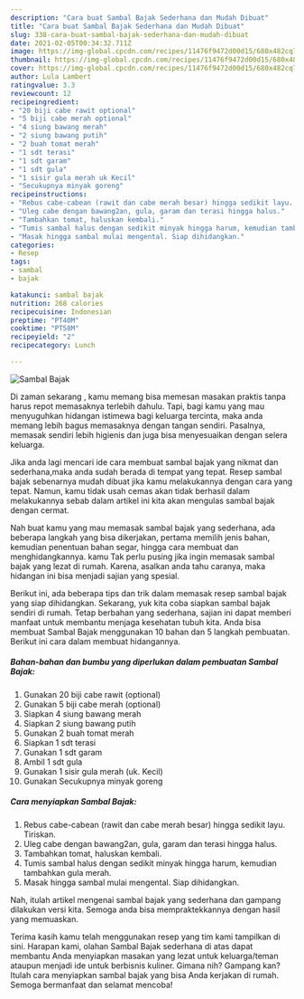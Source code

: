 ```yaml
---
description: "Cara buat Sambal Bajak Sederhana dan Mudah Dibuat"
title: "Cara buat Sambal Bajak Sederhana dan Mudah Dibuat"
slug: 338-cara-buat-sambal-bajak-sederhana-dan-mudah-dibuat
date: 2021-02-05T00:34:32.711Z
image: https://img-global.cpcdn.com/recipes/11476f9472d00d15/680x482cq70/sambal-bajak-foto-resep-utama.jpg
thumbnail: https://img-global.cpcdn.com/recipes/11476f9472d00d15/680x482cq70/sambal-bajak-foto-resep-utama.jpg
cover: https://img-global.cpcdn.com/recipes/11476f9472d00d15/680x482cq70/sambal-bajak-foto-resep-utama.jpg
author: Lula Lambert
ratingvalue: 3.3
reviewcount: 12
recipeingredient:
- "20 biji cabe rawit optional"
- "5 biji cabe merah optional"
- "4 siung bawang merah"
- "2 siung bawang putih"
- "2 buah tomat merah"
- "1 sdt terasi"
- "1 sdt garam"
- "1 sdt gula"
- "1 sisir gula merah uk Kecil"
- "Secukupnya minyak goreng"
recipeinstructions:
- "Rebus cabe-cabean (rawit dan cabe merah besar) hingga sedikit layu. Tiriskan."
- "Uleg cabe dengan bawang2an, gula, garam dan terasi hingga halus."
- "Tambahkan tomat, haluskan kembali."
- "Tumis sambal halus dengan sedikit minyak hingga harum, kemudian tambahkan gula merah."
- "Masak hingga sambal mulai mengental. Siap dihidangkan."
categories:
- Resep
tags:
- sambal
- bajak

katakunci: sambal bajak 
nutrition: 268 calories
recipecuisine: Indonesian
preptime: "PT40M"
cooktime: "PT58M"
recipeyield: "2"
recipecategory: Lunch

---
```



![Sambal Bajak](https://img-global.cpcdn.com/recipes/11476f9472d00d15/680x482cq70/sambal-bajak-foto-resep-utama.jpg)

Di zaman  sekarang , kamu memang bisa memesan masakan praktis tanpa harus repot memasaknya terlebih dahulu. Tapi, bagi kamu yang mau menyuguhkan hidangan istimewa bagi keluarga tercinta, maka anda memang lebih bagus memasaknya dengan tangan sendiri. Pasalnya, memasak sendiri lebih higienis dan juga bisa menyesuaikan dengan selera keluarga.

Jika anda lagi mencari ide cara membuat sambal bajak yang nikmat dan sederhana,maka anda sudah berada di tempat yang tepat. Resep sambal bajak  sebenarnya mudah dibuat jika kamu melakukannya dengan cara yang tepat. Namun, kamu tidak usah cemas akan tidak berhasil dalam melakukannya 
sebab dalam artikel ini kita akan mengulas sambal bajak dengan cermat.  



Nah buat kamu yang mau memasak sambal bajak yang sederhana, ada beberapa langkah yang bisa dikerjakan, pertama memilih jenis bahan, kemudian penentuan bahan segar, hingga cara membuat dan menghidangkannya. kamu Tak perlu pusing jika ingin memasak sambal bajak yang lezat di rumah. Karena, asalkan anda  tahu caranya, maka hidangan ini bisa menjadi sajian yang spesial.

Berikut ini, ada beberapa tips dan trik dalam memasak resep sambal bajak yang siap dihidangkan. Sekarang, yuk kita coba siapkan sambal bajak sendiri di rumah. Tetap berbahan yang sederhana, sajian ini dapat memberi manfaat untuk membantu menjaga kesehatan tubuh kita. Anda bisa membuat Sambal Bajak menggunakan 10 bahan dan 5 langkah pembuatan. Berikut ini cara dalam membuat hidangannya.

<!--inarticleads1-->

##### Bahan-bahan dan bumbu yang diperlukan dalam pembuatan Sambal Bajak:

1. Gunakan 20 biji cabe rawit (optional)
1. Gunakan 5 biji cabe merah (optional)
1. Siapkan 4 siung bawang merah
1. Siapkan 2 siung bawang putih
1. Gunakan 2 buah tomat merah
1. Siapkan 1 sdt terasi
1. Gunakan 1 sdt garam
1. Ambil 1 sdt gula
1. Gunakan 1 sisir gula merah (uk. Kecil)
1. Gunakan Secukupnya minyak goreng




<!--inarticleads2-->

##### Cara menyiapkan Sambal Bajak:

1. Rebus cabe-cabean (rawit dan cabe merah besar) hingga sedikit layu. Tiriskan.
1. Uleg cabe dengan bawang2an, gula, garam dan terasi hingga halus.
1. Tambahkan tomat, haluskan kembali.
1. Tumis sambal halus dengan sedikit minyak hingga harum, kemudian tambahkan gula merah.
1. Masak hingga sambal mulai mengental. Siap dihidangkan.




Nah, itulah artikel mengenai  sambal bajak  yang sederhana dan gampang dilakukan versi kita. Semoga anda bisa mempraktekkannya dengan hasil yang memuaskan. 

Terima kasih kamu telah menggunakan resep yang tim kami tampilkan di sini. Harapan kami, olahan  Sambal Bajak sederhana di atas dapat membantu Anda menyiapkan masakan yang lezat untuk keluarga/teman ataupun menjadi ide untuk berbisnis kuliner. Gimana nih? Gampang kan? Itulah cara menyiapkan sambal bajak yang bisa Anda kerjakan di rumah. Semoga bermanfaat dan selamat mencoba!

